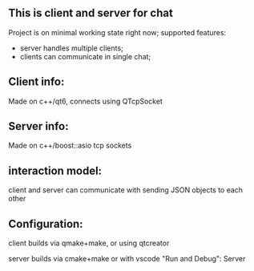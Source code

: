 ## This is client and server for chat

Project is on minimal working state right now;
supported features:
- server handles multiple clients;
- clients can communicate in single chat;
     

## Client info:

Made on c++/qt6, connects using QTcpSocket

## Server info:

Made on c++/boost::asio tcp sockets

## interaction model:

client and server can communicate with sending JSON objects to each other

## Configuration:

client builds via qmake+make, or using qtcreator

server builds via cmake+make or with vscode "Run and Debug": Server 
